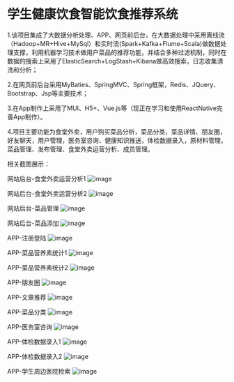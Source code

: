 # 学生健康饮食智能饮食推荐系统
1.该项目集成了大数据分析处理、APP、网页前后台，在大数据处理中采用离线流（Hadoop+MR+Hive+MySql）和实时流(Spark+Kafka+Flume+Scala)做数据处理支撑，利用机器学习技术做用户菜品的推荐功能，并结合多种过滤机制，同时在数据的搜索上采用了ElasticSearch+LogStash+Kibana做高效搜索，日志收集清洗和分析；

2.在网页前后台采用MyBaties、SpringMVC、Spring框架，Redis、JQuery、Bootstrap、Jsp等主要技术；

3.在App制作上采用了MUI、H5+、Vue.js等（现正在学习和使用ReactNative完善App制作）。

4.项目主要功能为食堂外卖，用户购买菜品分析，菜品分类，菜品详情、朋友圈，好友聊天，用户管理，医务室咨询、健康知识推送，体检数据录入，原材料管理，菜品管理、发布管理、食堂外卖运营分析、成员管理。

相关截图展示：

网站后台-食堂外卖运营分析1
![image](https://github.com/jinqiwen/stuIntEat/blob/master/picture/web%20(1).png)

网站后台-食堂外卖运营分析2
![image](https://github.com/jinqiwen/stuIntEat/blob/master/picture/web%20(6).png)

网站后台-菜品管理
![image](https://github.com/jinqiwen/stuIntEat/blob/master/picture/web2.png)

网站后台-菜品添加
![image](https://github.com/jinqiwen/stuIntEat/blob/master/picture/web3.png)

APP-注册登陆
![image](https://github.com/jinqiwen/stuIntEat/blob/master/apptupian/app%20(14).jpg)

APP-菜品营养素统计1
![image](https://github.com/jinqiwen/stuIntEat/blob/master/apptupian/app%20(8).png)

APP-菜品营养素统计2
![image](https://github.com/jinqiwen/stuIntEat/blob/master/apptupian/app%20(3).png)

APP-朋友圈
![image](https://github.com/jinqiwen/stuIntEat/blob/master/apptupian/app%20(20).png)

APP-文章推荐
![image](https://github.com/jinqiwen/stuIntEat/blob/master/apptupian/app%20(23).png)

APP-菜品分类
![image](https://github.com/jinqiwen/stuIntEat/blob/master/apptupian/app%20(31).png)

APP-医务室咨询
![image](https://github.com/jinqiwen/stuIntEat/blob/master/apptupian/app%20(1).png)

APP-体检数据录入1
![image](https://github.com/jinqiwen/stuIntEat/blob/master/apptupian/app%20(43).png)

APP-体检数据录入2
![image](https://github.com/jinqiwen/stuIntEat/blob/master/apptupian/app%20(44).png)

APP-学生周边医院检索
![image](https://github.com/jinqiwen/stuIntEat/blob/master/apptupian/app%20(35).png)





